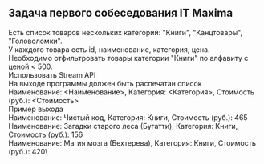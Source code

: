 Задача первого собеседования IT Maxima
----------------------------------------------

Есть список товаров нескольких категорий: "Книги", "Канцтовары", "Головоломки".\
У каждого товара есть id, наименование, категория, цена.\
Необходимо отфильтровать товары категории "Книги" по алфавиту с ценой < 500.\
Использовать Stream API\
На выходе программы должен быть распечатан список\
Наименование: <Наименование>, Категория: <Категория>, Стоимость (руб.): <Стоимость>\
Пример выхода\
Наименование: Чистый код, Категория: Книги, Стоимость (руб.): 465\
Наименование: Загадки старого леса (Бугатти), Категория: Книги, Стоимость (руб.): 156\
Наименование: Магия мозга (Бехтерева), Категория: Книги, Стоимость (руб.): 420\
